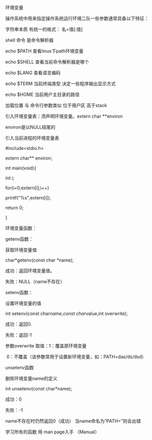 环境变量



操作系统中用来指定操作系统运行环境二队一些参数通常具备以下特征：

字符串本质 有统一的格式： 名=值[:值] 

shell 命令 是命令解析器

echo $PATH 查看linux下path环境变量

echo $SHELL 查看当前命令解析器是哪个

echo $LANG 查看语言编码

echo $TERM 当前终端类型 决定一些程序输出显示方式

echo $HOME 当前用户主目录的路径





加载位置 与 命令行参数类似 位于用户区 高于stack

引入环境变量表：须声明环境变量。extern char **environ 

environ是以NULL结尾的

引入当前进程的环境变量表


#include<stdio.h>

extern char** environ;

int main(void){

int i;

for(i=0;extern[i];i++)

printf("%s",extern[i]);

return 0;

}

环境变量函数：

getenv函数：

获取环境变量值

char*getenv(const char *name);

成功：返回环境变量值。

失败：NULL（name不存在）

setenv函数：

设置环境变量的值

int setenv(const char*name,const char*value,int overwrite);

成功：返回0.

失败：返回-1

参数overwrite 取值：1：覆盖原环境变量

​									0：不覆盖（该参数常用于设置新环境变量，如：PATH=das/ds/dsd）

unsetenv函数

删除环境变量name的定义

int unsetenv(const char*name); 

成功：0

失败：-1

name不存在时仍然返回0（成功） 当name命名为“PATH=”则会出错







学习所有的函数 用 man page入手 （Manual）

